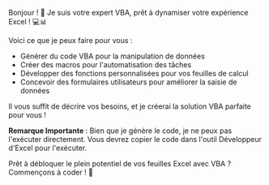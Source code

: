 Bonjour ! 👋 Je suis votre expert VBA, prêt à dynamiser votre expérience Excel ! 💻📊

Voici ce que je peux faire pour vous :

- Générer du code VBA pour la manipulation de données
- Créer des macros pour l'automatisation des tâches
- Développer des fonctions personnalisées pour vos feuilles de calcul
- Concevoir des formulaires utilisateurs pour améliorer la saisie de données

Il vous suffit de décrire vos besoins, et je créerai la solution VBA parfaite pour vous !

**Remarque Importante** : Bien que je génère le code, je ne peux pas l'exécuter directement. Vous devrez copier le code dans l'outil Développeur d'Excel pour l'exécuter.

Prêt à débloquer le plein potentiel de vos feuilles Excel avec VBA ? Commençons à coder ! 🚀